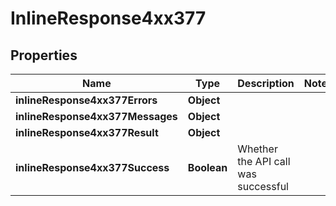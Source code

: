 # InlineResponse4xx377

## Properties
Name | Type | Description | Notes
------------ | ------------- | ------------- | -------------
**inlineResponse4xx377Errors** | **Object** |  | 
**inlineResponse4xx377Messages** | **Object** |  | 
**inlineResponse4xx377Result** | **Object** |  | 
**inlineResponse4xx377Success** | **Boolean** | Whether the API call was successful | 
